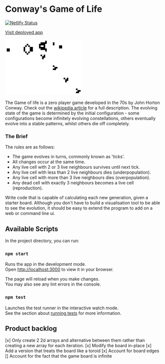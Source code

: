 # Conway's Game of Life
[![Netlify Status](https://api.netlify.com/api/v1/badges/ffa54a01-5ab3-4543-ac98-40c100b3e1fa/deploy-status)](https://app.netlify.com/sites/gameoflife-visualisation/deploys)

[Visit deployed app](https://gameoflife-visualisation.netlify.app/
)

![game of life example](./public/Gospers_glider_gun.gif)

The Game of life is a zero player game developed in the 70s by John Horton Conway. Check out the [wikipedia article](https://en.wikipedia.org/wiki/Conway%27s_Game_of_Life) for a full description.
The evolving state of the game is determined by the initial configuration - some configurations become infinitely evolving constellations, others eventually evolve into a stable patterns, whilst others die off completely.

### The Brief

The rules are as follows:

* The game evolves in turns, commonly known as 'ticks'.
* All changes occur at the same time.
* Any live cell with 2 or 3 live neighbours survives until next tick.
* Any live cell with less than 2 live neighbours dies (underpopulation).
* Any live cell with more than 3 live neighbours dies (overpopulation).
* Any dead cell with exactly 3 neighbours becomes a live cell (reproduction).

Write code that is capable of calculating each new generation, given a starter board. Although you don't have to build a visualisation tool to be able to see the evolution, it should be easy to extend the program to add on a web or command line ui.

## Available Scripts

In the project directory, you can run:

### `npm start`

Runs the app in the development mode.\
Open [http://localhost:3000](http://localhost:3000) to view it in your browser.

The page will reload when you make changes.\
You may also see any lint errors in the console.

### `npm test`

Launches the test runner in the interactive watch mode.\
See the section about [running tests](https://facebook.github.io/create-react-app/docs/running-tests) for more information.
## Product backlog

[x] Only create 2 2d arrays and alternative between them rather than creating a new array for 
each iteration.
[x] Modify the board in-place
[x] Add a version that treats the board like a toroid
[x] Account for board edges
[] Account for the fact that the game board is infinite 


